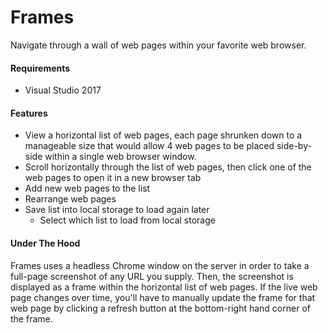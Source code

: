 # Frames
Navigate through a wall of web pages within your favorite web browser.

#### Requirements
* Visual Studio 2017

#### Features
* View a horizontal list of web pages, each page shrunken down to a manageable size that would allow 4 web pages to be placed side-by-side within a single web browser window.
* Scroll horizontally through the list of web pages, then click one of the web pages to open it in a new browser tab
* Add new web pages to the list
* Rearrange web pages
* Save list into local storage to load again later
    * Select which list to load from local storage

#### Under The Hood
Frames uses a headless Chrome window on the server in order to take a full-page screenshot of any URL you supply. Then, the screenshot is displayed as a frame within the horizontal list of web pages. If the live web page changes over time, you'll have to manually update the frame for that web page by clicking a refresh button at the bottom-right hand corner of the frame.